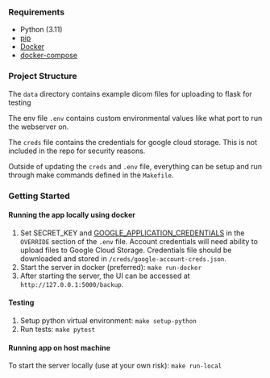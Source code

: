 ### Requirements

- Python (3.11)
- [pip](https://pypi.org/project/pip/)
- [Docker](https://www.docker.com/)
- [docker-compose](https://docs.docker.com/compose/)

### Project Structure

The `data` directory contains example dicom files for uploading to flask for testing

The env file `.env` contains custom environmental values like what port to run the webserver on.

The `creds` file contains the credentials for google cloud storage. This is not included in the repo for security
reasons.

Outside of updating the `creds` and `.env` file, everything can be setup and run through make commands defined in the
`Makefile`.

### Getting Started

#### Running the app locally using docker

1. Set SECRET_KEY and [GOOGLE_APPLICATION_CREDENTIALS](https://googleapis.dev/python/google-api-core/latest/auth.html)
   in
   the `OVERRIDE` section of the `.env` file. Account credentials will need ability to upload files to Google Cloud
   Storage. Credentials file should be downloaded and stored in `/creds/google-account-creds.json`.
2. Start the server in docker (preferred): `make run-docker`
3. After starting the server, the UI can be accessed at `http://127.0.0.1:5000/backup`.

#### Testing

1. Setup python virtual environment: `make setup-python`
2. Run tests: `make pytest`

#### Running app on host machine

To start the server locally (use at your own risk): `make run-local`
